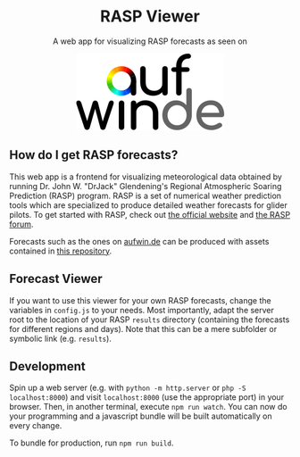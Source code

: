 <h1 align="center">RASP Viewer</h1>
<p align="center">A web app for visualizing RASP forecasts as seen on</p>
<p align="center"><a href="https://aufwin.de/"><img src="img/logo.svg" alt="aufwin.de logo"></a></p>

## How do I get RASP forecasts?

This web app is a frontend for visualizing meteorological data obtained by running Dr. John W. "DrJack" Glendening's Regional Atmospheric Soaring Prediction (RASP) program.
RASP is a set of numerical weather prediction tools which are specialized to produce detailed weather forecasts for glider pilots.
To get started with RASP, check out [the official website](http://www.drjack.info/RASP/index.html) and [the RASP forum](http://www.drjack.info/cgi-bin/rasp-forum.cgi).

Forecasts such as the ones on [aufwin.de](aufwin.de) can be produced with assets contained in [this repository](https://github.com/sfalmo/rasp-from-scratch).

## Forecast Viewer

If you want to use this viewer for your own RASP forecasts, change the variables in `config.js` to your needs.
Most importantly, adapt the server root to the location of your RASP `results` directory (containing the forecasts for different regions and days).
Note that this can be a mere subfolder or symbolic link (e.g. `results`).

## Development

Spin up a web server (e.g. with `python -m http.server` or `php -S localhost:8000`) and visit `localhost:8000` (use the appropriate port) in your browser.
Then, in another terminal, execute `npm run watch`.
You can now do your programming and a javascript bundle will be built automatically on every change.

To bundle for production, run `npm run build`.
